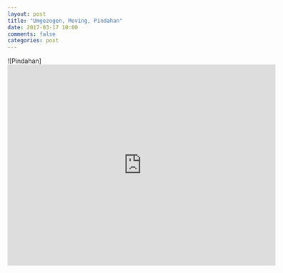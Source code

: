 ```yaml
---
layout: post
title: "Umgezogen, Moving, Pindahan"
date: 2017-03-17 10:00
comments: false
categories: post
---
```


![Pindahan]<iframe src="https://www.google.com/maps/embed?pb=!1m14!1m8!1m3!1d7931.358083066753!2d106.9505283!3d-6.3058324!3m2!1i1024!2i768!4f13.1!3m3!1m2!1s0x0%3A0xd23ea50d1db8d8a9!2sCluster%20Greentown%203!5e0!3m2!1sen!2sid!4v1580577795729!5m2!1sen!2sid" width="600" height="450" frameborder="0" style="border:0;" allowfullscreen=""></iframe>